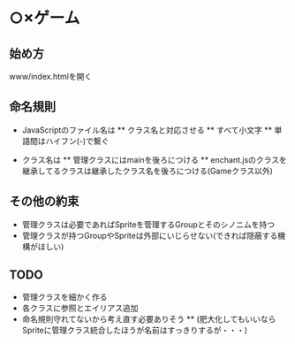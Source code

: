 # ○×ゲーム
## 始め方
www/index.htmlを開く

## 命名規則
* JavaScriptのファイル名は
** クラス名と対応させる
** すべて小文字
** 単語間はハイフン(-)で繋ぐ

* クラス名は
** 管理クラスにはmainを後ろにつける
** enchant.jsのクラスを継承してるクラスは継承したクラス名を後ろにつける(Gameクラス以外)

## その他の約束
* 管理クラスは必要であればSpriteを管理するGroupとそのシノニムを持つ
* 管理クラスが持つGroupやSpriteは外部にいじらせない(できれば隠蔽する機構がほしい)

## TODO
* 管理クラスを細かく作る
* 各クラスに参照とエイリアス追加
* 命名規則守れてないから考え直す必要ありそう
** (肥大化してもいいならSpriteに管理クラス統合したほうが名前はすっきりするが・・・)

